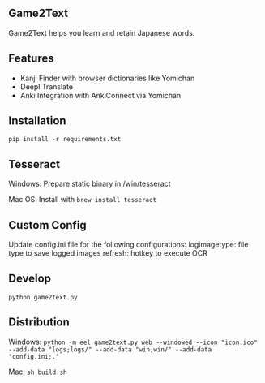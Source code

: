 ## Game2Text ##

Game2Text helps you learn and retain Japanese words.

## Features ##

- Kanji Finder with browser dictionaries like Yomichan
- Deepl Translate
- Anki Integration with AnkiConnect via Yomichan

## Installation ##
```pip install -r requirements.txt```

## Tesseract ##

Windows: Prepare static binary in /win/tesseract

Mac OS: Install with ```brew install tesseract```

## Custom Config ##

Update config.ini file for the following configurations:
logimagetype: file type to save logged images
refresh: hotkey to execute OCR

## Develop ##
```python game2text.py```

## Distribution ##

Windows: 
```python -m eel game2text.py web --windowed --icon "icon.ico" --add-data "logs;logs/" --add-data "win;win/" --add-data "config.ini;."```

Mac:
```sh build.sh```